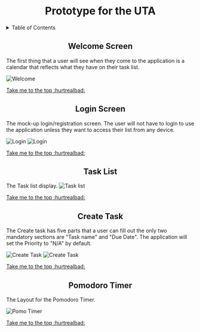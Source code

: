 <h1 align="center">
Prototype for the UTA
</h1>





<details>
<summary>Table of Contents</summary>

1. [Welcome Screen](https://github.com/jonathan-f-gomez/unnamed-time-application/blob/main/Prototype/README.MD#welcome-screen)
2. [Login Screen](https://github.com/jonathan-f-gomez/unnamed-time-application/blob/main/Prototype/README.MD#login-screen)
3. [Task List](https://github.com/jonathan-f-gomez/unnamed-time-application/blob/main/Prototype/README.MD#task-list)
4. [Create Task](https://github.com/jonathan-f-gomez/unnamed-time-application/blob/main/Prototype/README.MD#create-task)
5. [Pomodoro Timer](https://github.com/jonathan-f-gomez/unnamed-time-application/blob/main/Prototype/README.MD#pomodoro-timer)
6. [MVC Folders](https://github.com/jonathan-f-gomez/unnamed-time-application/tree/main/Prototype/MVC)
 
</details>


<h2 align="center">
Welcome Screen
</h2>
 
The first thing that a user will see when they come to the application is a calendar that reflects what they have on their task list.

![Welcome](https://github.com/jonathan-f-gomez/unnamed-time-application/blob/main/Prototype/Screenshots/Welcome.JPG)

[Take me to the top :hurtrealbad:](https://github.com/jonathan-f-gomez/unnamed-time-application/blob/main/Prototype/README.MD#prototype-for-the-uta)


<h2 align="center">
Login Screen
</h2>

The mock-up login/registration screen. The user will not have to login to use the application unless they want to access their list from any device.

![Login](https://github.com/jonathan-f-gomez/unnamed-time-application/blob/main/Prototype/Screenshots/Login.JPG)
![Login](https://github.com/jonathan-f-gomez/unnamed-time-application/blob/main/Prototype/Screenshots/Register.JPG)

[Take me to the top :hurtrealbad:](https://github.com/jonathan-f-gomez/unnamed-time-application/blob/main/Prototype/README.MD#prototype-for-the-uta)

<h2 align="center">
Task List
</h2>

The Task list display.
![Task list](https://github.com/jonathan-f-gomez/unnamed-time-application/blob/main/Prototype/Screenshots/Task_List_Preview.JPG)

[Take me to the top :hurtrealbad:](https://github.com/jonathan-f-gomez/unnamed-time-application/blob/main/Prototype/README.MD#prototype-for-the-uta)

<h2 align="center">
Create Task
</h2>

The Create task has five parts that a user can fill out the only two mandatory sections are "Task name" and "Due Date". The application will set the Priority to "N/A" by default.

![Create Task](https://github.com/jonathan-f-gomez/unnamed-time-application/blob/main/Prototype/Screenshots/Create_Task.JPG)
![Create Task](https://github.com/jonathan-f-gomez/unnamed-time-application/blob/main/Prototype/Screenshots/Create_Task_2.JPG)

[Take me to the top :hurtrealbad:](https://github.com/jonathan-f-gomez/unnamed-time-application/blob/main/Prototype/README.MD#prototype-for-the-uta)

<h2 align="center">
Pomodoro Timer
</h2>
The Layout for the Pomodoro Timer. 

![Pomo Timer](https://github.com/jonathan-f-gomez/unnamed-time-application/blob/main/Prototype/Screenshots/GoPomo.JPG)

[Take me to the top :hurtrealbad:](https://github.com/jonathan-f-gomez/unnamed-time-application/blob/main/Prototype/README.MD#prototype-for-the-uta)

